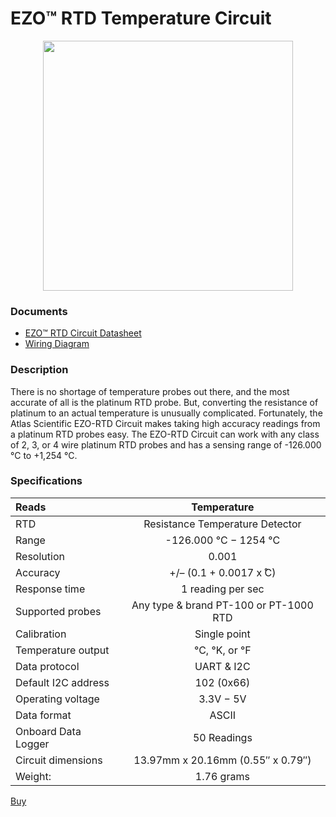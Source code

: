 # EZO™ RTD Temperature Circuit

<img src="./EZO-RTD-Circuit-01.jpg" style="display: block; margin: auto;" width="400">

### Documents
* [EZO™ RTD Circuit Datasheet](./EZO_RTD_Datasheet.pdf)
* [ Wiring Diagram ](./ezo-rtd-Wiringdiagram.pdf)

### Description

There is no shortage of temperature probes out there, and the most accurate of all is the platinum RTD probe. But, converting the resistance of platinum to an actual temperature is unusually complicated. Fortunately, the Atlas Scientific EZO-RTD Circuit makes taking high accuracy readings from a platinum RTD probes easy. The EZO-RTD Circuit can work with any class of 2, 3, or 4 wire platinum RTD probes and has a sensing range of -126.000 °C to +1,254 °C.


### Specifications


| Reads               |              Temperature               |
|:------------------- |:--------------------------------------:|
| RTD                 |    Resistance Temperature Detector     |
| Range               |         -126.000 °C − 1254 °C          |
| Resolution          |                 0.001                  |
| Accuracy            |        +/– (0.1 + 0.0017 x ̊C)         |
| Response time       |           1 reading per sec            |
| Supported probes    | Any type & brand PT-100 or PT-1000 RTD |
| Calibration         |              Single point              |
| Temperature output  |             °C, °K, or °F              |
| Data protocol       |               UART & I2C               |
| Default I2C address |               102 (0x66)               |
| Operating voltage   |               3.3V − 5V                |
| Data format         |                 ASCII                  |
| Onboard Data Logger |              50 Readings               |
| Circuit dimensions  |   13.97mm x 20.16mm (0.55″ x 0.79″)    |
| Weight:             |               1.76 grams               |

[Buy](https://atlas-scientific.com/embedded-solutions/ezo-rtd-temperature-circuit/)
